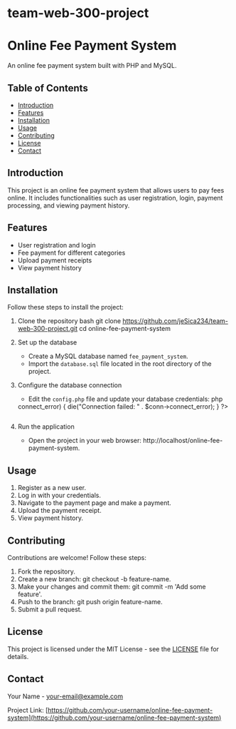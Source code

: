 # team-web-300-project
# Online Fee Payment System

An online fee payment system built with PHP and MySQL.

## Table of Contents

- [Introduction](#introduction)
- [Features](#features)
- [Installation](#installation)
- [Usage](#usage)
- [Contributing](#contributing)
- [License](#license)
- [Contact](#contact)

## Introduction

This project is an online fee payment system that allows users to pay fees online. It includes functionalities such as user registration, login, payment processing, and viewing payment history.

## Features

- User registration and login
- Fee payment for different categories
- Upload payment receipts
- View payment history

## Installation

Follow these steps to install the project:

1. Clone the repository
    bash
 git clone https://github.com/jeSica234/team-web-300-project.git
    cd online-fee-payment-system
    

2. Set up the database
    - Create a MySQL database named `fee_payment_system`.
    - Import the `database.sql` file located in the root directory of the project.

3. Configure the database connection
    - Edit the `config.php` file and update your database credentials:
    php
    <?php
    $servername = "localhost";
    $username = "root";
    $password = "";
    $dbname = "fee_payment_system";

    $conn = new mysqli($servername, $username, $password, $dbname);

    if ($conn->connect_error) {
        die("Connection failed: " . $conn->connect_error);
    }
    ?>
    ```

4. Run the application
    - Open the project in your web browser: http://localhost/online-fee-payment-system.

## Usage

1. Register as a new user.
2. Log in with your credentials.
3. Navigate to the payment page and make a payment.
4. Upload the payment receipt.
5. View payment history.

## Contributing

Contributions are welcome! Follow these steps:

1. Fork the repository.
2. Create a new branch: git checkout -b feature-name.
3. Make your changes and commit them: git commit -m 'Add some feature'.
4. Push to the branch: git push origin feature-name.
5. Submit a pull request.

## License

This project is licensed under the MIT License - see the [LICENSE](LICENSE) file for details.

## Contact

Your Name - [your-email@example.com](mailto:your-email@example.com)

Project Link: [https://github.com/your-username/online-fee-payment-system](https://github.com/your-username/online-fee-payment-system) 
